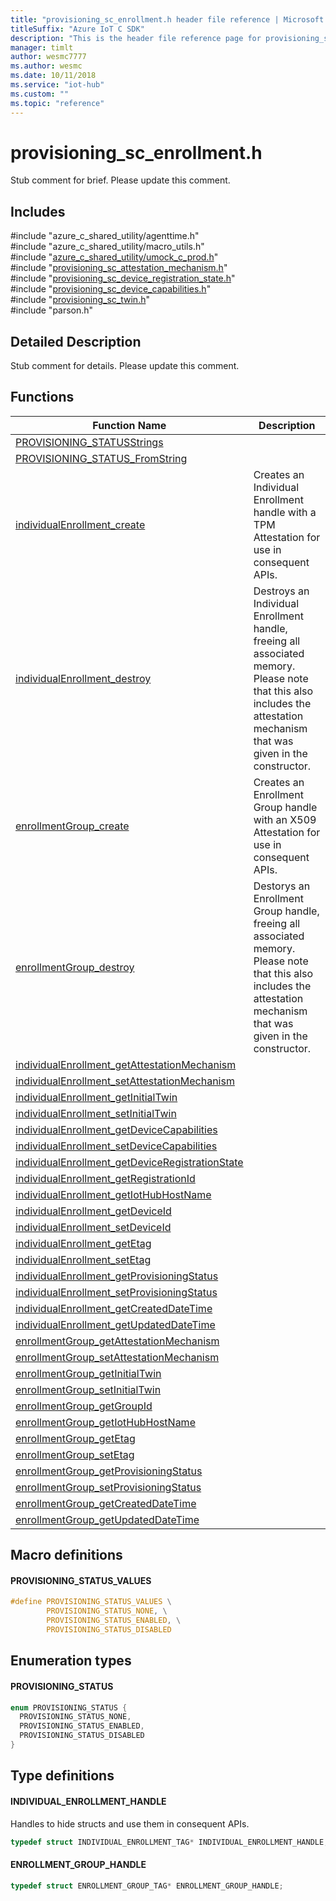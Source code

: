 ```yaml
---                             
title: "provisioning_sc_enrollment.h header file reference | Microsoft Docs" 
titleSuffix: "Azure IoT C SDK"            
description: "This is the header file reference page for provisioning_sc_enrollment.h in the Azure IoT C SDK. This SDK is used with Azure IoT Hub and Azure IoT Hub Device Provisioning Service"            
manager: timlt                 
author: wesmc7777              
ms.author: wesmc               
ms.date: 10/11/2018                    
ms.service: "iot-hub"             
ms.custom: ""                
ms.topic: "reference"        
---                            
```


# provisioning_sc_enrollment.h 

Stub comment for brief. Please update this comment.

## Includes

\#include "azure_c_shared_utility/agenttime.h"  
\#include "azure_c_shared_utility/macro_utils.h"  
\#include "[azure_c_shared_utility/umock_c_prod.h](umock-c-prod-h.md)"  
\#include "[provisioning_sc_attestation_mechanism.h](provisioning-sc-attestation-mechanism-h.md)"  
\#include "[provisioning_sc_device_registration_state.h](provisioning-sc-device-registration-state-h.md)"  
\#include "[provisioning_sc_device_capabilities.h](provisioning-sc-device-capabilities-h.md)"  
\#include "[provisioning_sc_twin.h](provisioning-sc-twin-h.md)"  
\#include "parson.h"  

## Detailed Description

Stub comment for details. Please update this comment.

## Functions

Function Name                  | Description                                
--------------------------------|---------------------------------------------
[PROVISIONING_STATUSStrings](./provisioning-sc-enrollment-h/provisioning-statusstrings.md)            | 
[PROVISIONING_STATUS_FromString](./provisioning-sc-enrollment-h/provisioning-status-fromstring.md)            | 
[individualEnrollment_create](./provisioning-sc-enrollment-h/individualenrollment-create.md)            | Creates an Individual Enrollment handle with a TPM Attestation for use in consequent APIs.
[individualEnrollment_destroy](./provisioning-sc-enrollment-h/individualenrollment-destroy.md)            | Destroys an Individual Enrollment handle, freeing all associated memory. Please note that this also includes the attestation mechanism that was given in the constructor.
[enrollmentGroup_create](./provisioning-sc-enrollment-h/enrollmentgroup-create.md)            | Creates an Enrollment Group handle with an X509 Attestation for use in consequent APIs.
[enrollmentGroup_destroy](./provisioning-sc-enrollment-h/enrollmentgroup-destroy.md)            | Destorys an Enrollment Group handle, freeing all associated memory. Please note that this also includes the attestation mechanism that was given in the constructor.
[individualEnrollment_getAttestationMechanism](./provisioning-sc-enrollment-h/individualenrollment-getattestationmechanism.md)            | 
[individualEnrollment_setAttestationMechanism](./provisioning-sc-enrollment-h/individualenrollment-setattestationmechanism.md)            | 
[individualEnrollment_getInitialTwin](./provisioning-sc-enrollment-h/individualenrollment-getinitialtwin.md)            | 
[individualEnrollment_setInitialTwin](./provisioning-sc-enrollment-h/individualenrollment-setinitialtwin.md)            | 
[individualEnrollment_getDeviceCapabilities](./provisioning-sc-enrollment-h/individualenrollment-getdevicecapabilities.md)            | 
[individualEnrollment_setDeviceCapabilities](./provisioning-sc-enrollment-h/individualenrollment-setdevicecapabilities.md)            | 
[individualEnrollment_getDeviceRegistrationState](./provisioning-sc-enrollment-h/individualenrollment-getdeviceregistrationstate.md)            | 
[individualEnrollment_getRegistrationId](./provisioning-sc-enrollment-h/individualenrollment-getregistrationid.md)            | 
[individualEnrollment_getIotHubHostName](./provisioning-sc-enrollment-h/individualenrollment-getiothubhostname.md)            | 
[individualEnrollment_getDeviceId](./provisioning-sc-enrollment-h/individualenrollment-getdeviceid.md)            | 
[individualEnrollment_setDeviceId](./provisioning-sc-enrollment-h/individualenrollment-setdeviceid.md)            | 
[individualEnrollment_getEtag](./provisioning-sc-enrollment-h/individualenrollment-getetag.md)            | 
[individualEnrollment_setEtag](./provisioning-sc-enrollment-h/individualenrollment-setetag.md)            | 
[individualEnrollment_getProvisioningStatus](./provisioning-sc-enrollment-h/individualenrollment-getprovisioningstatus.md)            | 
[individualEnrollment_setProvisioningStatus](./provisioning-sc-enrollment-h/individualenrollment-setprovisioningstatus.md)            | 
[individualEnrollment_getCreatedDateTime](./provisioning-sc-enrollment-h/individualenrollment-getcreateddatetime.md)            | 
[individualEnrollment_getUpdatedDateTime](./provisioning-sc-enrollment-h/individualenrollment-getupdateddatetime.md)            | 
[enrollmentGroup_getAttestationMechanism](./provisioning-sc-enrollment-h/enrollmentgroup-getattestationmechanism.md)            | 
[enrollmentGroup_setAttestationMechanism](./provisioning-sc-enrollment-h/enrollmentgroup-setattestationmechanism.md)            | 
[enrollmentGroup_getInitialTwin](./provisioning-sc-enrollment-h/enrollmentgroup-getinitialtwin.md)            | 
[enrollmentGroup_setInitialTwin](./provisioning-sc-enrollment-h/enrollmentgroup-setinitialtwin.md)            | 
[enrollmentGroup_getGroupId](./provisioning-sc-enrollment-h/enrollmentgroup-getgroupid.md)            | 
[enrollmentGroup_getIotHubHostName](./provisioning-sc-enrollment-h/enrollmentgroup-getiothubhostname.md)            | 
[enrollmentGroup_getEtag](./provisioning-sc-enrollment-h/enrollmentgroup-getetag.md)            | 
[enrollmentGroup_setEtag](./provisioning-sc-enrollment-h/enrollmentgroup-setetag.md)            | 
[enrollmentGroup_getProvisioningStatus](./provisioning-sc-enrollment-h/enrollmentgroup-getprovisioningstatus.md)            | 
[enrollmentGroup_setProvisioningStatus](./provisioning-sc-enrollment-h/enrollmentgroup-setprovisioningstatus.md)            | 
[enrollmentGroup_getCreatedDateTime](./provisioning-sc-enrollment-h/enrollmentgroup-getcreateddatetime.md)            | 
[enrollmentGroup_getUpdatedDateTime](./provisioning-sc-enrollment-h/enrollmentgroup-getupdateddatetime.md)            | 

## Macro definitions

#### PROVISIONING_STATUS_VALUES

```C
#define PROVISIONING_STATUS_VALUES \
        PROVISIONING_STATUS_NONE, \
        PROVISIONING_STATUS_ENABLED, \
        PROVISIONING_STATUS_DISABLED 
```

## Enumeration types

#### PROVISIONING_STATUS

```C
enum PROVISIONING_STATUS {
  PROVISIONING_STATUS_NONE,
  PROVISIONING_STATUS_ENABLED,
  PROVISIONING_STATUS_DISABLED
}
```

## Type definitions

#### INDIVIDUAL_ENROLLMENT_HANDLE

Handles to hide structs and use them in consequent APIs. 

```C
typedef struct INDIVIDUAL_ENROLLMENT_TAG* INDIVIDUAL_ENROLLMENT_HANDLE;
```

#### ENROLLMENT_GROUP_HANDLE

```C
typedef struct ENROLLMENT_GROUP_TAG* ENROLLMENT_GROUP_HANDLE;
```

